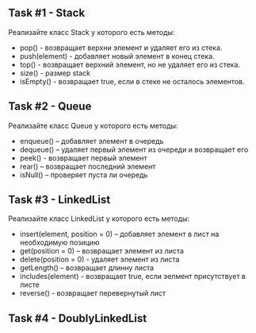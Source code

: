 ## Task #1 - Stack
Реализайте класс Stack у которого есть методы:
* pop() - возвращает верхни элемент и удаляет его из стека.
* push(element) - добавляет новый элемент в конец стека.
* top() - возвращает верхний элемент, но не удаляет его из стека.
* size() - размер stack
* isEmpty() - возвращает true, если в стеке не осталось элементов.



## Task #2 - Queue
Реализайте класс Queue у которого есть методы:
* enqueue() – добавляет элемент в очередь
* dequeue() – удаляет первый элемент из очереди и возвращает его
* peek() - возвращает первый элемент
* rear() – возвращает последний элемент
* isNull() – проверяет пуста ли очередь

## Task #3 - LinkedList
Реализайте класс LinkedList у которого есть методы:
* insert(element, position = 0) – добавляет элемент в лист на необходимую позицию
* get(position = 0) – возвращает элемент из листа
* delete(position = 0) - удаляет элемент из листа
* getLength() – возвращает длинну листа
* includes(element) - возвращает true, если эелмент присутствует в листе
* reverse() - возвращает перевернутый лист


## Task #4 - DoublyLinkedList
